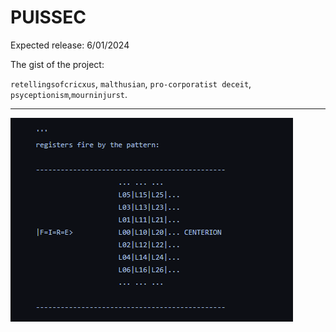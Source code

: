 # PUISSEC

Expected release: 6/01/2024

The gist of the project: 

`retellingsofcricxus`, `malthusian`, `pro-corporatist deceit`,
`psyceptionism`,`mourninjurst`.

---------------------------------------------------------------

![alt text](2024-04-09__centerion_fire.PNG)